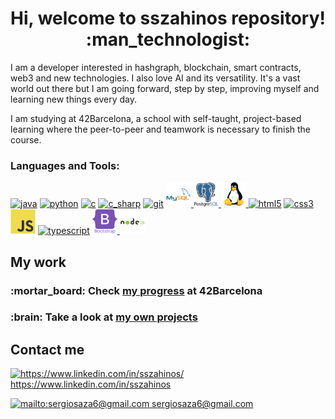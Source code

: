<link rel="stylesheet" href="https://cdnjs.cloudflare.com/ajax/libs/font-awesome/4.7.0/css/font-awesome.min.css">

<h1 align="center">Hi, welcome to sszahinos repository! :man_technologist:</h1>
<p>I am a developer interested in hashgraph, blockchain, smart contracts, web3 and new technologies. I also love AI and its versatility. It's a vast world out there but I am going forward, step by step, improving myself and learning new things every day.</p>
<p>I am studying at 42Barcelona, a school with self-taught, project-based learning where the peer-to-peer and teamwork is necessary to finish the course.</p>
<h3 align="left">Languages and Tools:</h3>
<p align="left">
<a href="https://dev.java/" target="_blank" rel="noreferrer"> <img src="https://user-images.githubusercontent.com/73641976/195041785-52e9770b-f89c-4147-ba61-4d7d8646afb4.png" alt="java" width="40" height="40"/></a>
<a href="https://www.python.org/" target="_blank" rel="noreferrer"> <img src="https://user-images.githubusercontent.com/73641976/195041786-f254dc8a-6e84-47e8-828d-4c00268ea0bb.png" alt="python" width="40" height="40"/></a>
<a href="https://www.cprogramming.com/" target="_blank" rel="noreferrer"> <img src="https://user-images.githubusercontent.com/73641976/195041776-9d2d4fee-8df3-41c6-abf9-a8bb6be11966.png" alt="c" width="40" height="40"/></a>
<a href="https://learn.microsoft.com/en-us/dotnet/csharp/" target="_blank" rel="noreferrer"> <img src="https://user-images.githubusercontent.com/73641976/195041781-cbc32023-1105-42ba-afd4-48934402ee82.png" alt="c_sharp" width="40" height="40"/></a>
<a href="https://git-scm.com/" target="_blank" rel="noreferrer"> <img src="https://user-images.githubusercontent.com/73641976/195042874-379880c3-1c47-4698-8614-62b6bc4295c8.png" alt="git" width="40" height="40"/></a>
<a href="https://www.mysql.com/" target="_blank" rel="noreferrer"> <img src="https://raw.githubusercontent.com/devicons/devicon/master/icons/mysql/mysql-original-wordmark.svg" alt="mysql" width="40" height="40"/> </a>
<a href="https://www.postgresql.org" target="_blank" rel="noreferrer"> <img src="https://raw.githubusercontent.com/devicons/devicon/master/icons/postgresql/postgresql-original-wordmark.svg" alt="postgresql" width="40" height="40"/> </a>
<a href="https://www.linux.org/" target="_blank" rel="noreferrer"> <img src="https://raw.githubusercontent.com/devicons/devicon/master/icons/linux/linux-original.svg" alt="linux" width="40" height="40"/> </a>
<a href="https://developer.mozilla.org/es/docs/Learn/HTML" target="_blank" rel="noreferrer"> <img src="https://user-images.githubusercontent.com/73641976/195043698-fae9128b-1394-4347-8a7c-9431324e5455.png" alt="html5" width="40" height="40"/></a>
<a href="https://developer.mozilla.org/es/docs/Web/CSS" target="_blank" rel="noreferrer"> <img src="https://user-images.githubusercontent.com/73641976/195043695-4f0c7c30-d577-4c16-8921-f3cf3502f733.png" alt="css3" width="40" height="40"/></a>
<a href="https://developer.mozilla.org/en-US/docs/Web/JavaScript" target="_blank" rel="noreferrer"> <img src="https://raw.githubusercontent.com/devicons/devicon/master/icons/javascript/javascript-original.svg" alt="javascript" width="40" height="40"/></a>
<a href="https://www.typescriptlang.org/" target="_blank" rel="noreferrer"> <img src="https://user-images.githubusercontent.com/73641976/195043700-67753643-25b0-46f6-bb6b-72797542be74.png" alt="typescript" width="40" height="40"/></a>
<a href="https://getbootstrap.com" target="_blank" rel="noreferrer"> <img src="https://raw.githubusercontent.com/devicons/devicon/master/icons/bootstrap/bootstrap-plain-wordmark.svg" alt="bootstrap" width="40" height="40"/> </a>
<a href="https://nodejs.org" target="_blank" rel="noreferrer"> <img src="https://raw.githubusercontent.com/devicons/devicon/master/icons/nodejs/nodejs-original-wordmark.svg" alt="nodejs" width="40" height="40"/> </a>
</p>
<h2>My work</h2>
<h3>:mortar_board: Check <a href="https://github.com/sszahinos/42Barcelona_index">my progress</a> at 42Barcelona</h3>
<h3>:brain: Take a look at <a href="https://github.com/sszahinos/projects_index">my own projects</a></h3>
<h2>Contact me</h2>
<a href="https://www.linkedin.com/in/sszahinos" target="_blank" rel="noreferrer"><img src="https://user-images.githubusercontent.com/73641976/195031327-aeba8bbd-3336-479c-93d1-1263771703fb.png" alt="https://www.linkedin.com/in/sszahinos/" width="20vw" height="20vw"></a><a href="https://www.linkedin.com/in/sszahinos"> https://www.linkedin.com/in/sszahinos</a>

<a href="mailto:sergiosaza6@gmail.com" target="_blank" rel="noreferrer"><img src="https://user-images.githubusercontent.com/73641976/195033905-1b14b9be-e05f-49b4-aa74-12ffc5d85ba1.png" alt="mailto:sergiosaza6@gmail.com" width="20vw" height="20vw"></a><a href="mailto:sergiosaza6@gmail.com"> sergiosaza6@gmail.com

